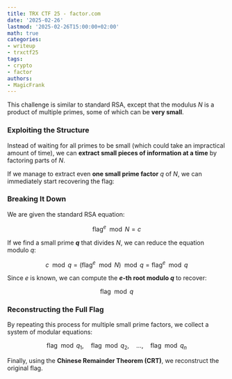 ```yaml
---
title: TRX CTF 25 - factor.com
date: '2025-02-26'
lastmod: '2025-02-26T15:00:00+02:00'
math: true
categories:
- writeup
- trxctf25
tags:
- crypto
- factor
authors:
- MagicFrank
---
```


This challenge is similar to standard RSA, except that the modulus $N$ is a product of multiple primes, some of which can be **very small**.

### Exploiting the Structure

Instead of waiting for all primes to be small (which could take an impractical amount of time), we can **extract small pieces of information at a time** by factoring parts of $N$.

If we manage to extract even **one small prime factor** $q$ of $N$, we can immediately start recovering the flag:

### Breaking It Down

We are given the standard RSA equation:

$$
\text{flag}^e \mod N = c
$$

If we find a small prime **$q$** that divides $N$, we can reduce the equation modulo $q$:

$$
c \mod q = (\text{flag}^e \mod N) \mod q = \text{flag}^e \mod q
$$

Since $e$ is known, we can compute the **$e$-th root modulo $q$** to recover:

$$
\text{flag} \mod q
$$

### Reconstructing the Full Flag

By repeating this process for multiple small prime factors, we collect a system of modular equations:

$$
\text{flag} \mod q_1, \quad \text{flag} \mod q_2, \quad \dots, \quad \text{flag} \mod q_n
$$

Finally, using the **Chinese Remainder Theorem (CRT)**, we reconstruct the original flag.
